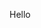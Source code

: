 Hello

<!---
NileemaS/NileemaS is a ✨ special ✨ repository because its `README.md` (this file) appears on your GitHub profile.
You can click the Preview link to take a look at your changes.
--->
